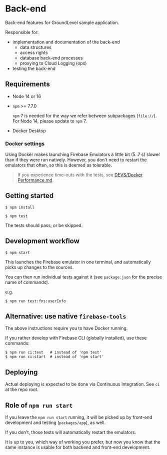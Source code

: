 # Back-end

Back-end features for GroundLevel sample application.

Responsible for:

- implementation and documentation of the back-end
   - data structures
   - access rights
   - database back-end processes 
   - proxying to Cloud Logging (ops)
- testing the back-end


## Requirements

- Node 14 or 16
- `npm` >= 7.7.0

   `npm` 7 is needed for the way we refer between subpackages (`file://`). For Node 14, please update to `npm` 7.

- Docker Desktop

<!-- 
developed with:
- macOS 11.4
- node 16.2
- npm 7.13

- Docker Desktop 3.3.4 with: 1 CPU core, 1.5 GB RAM
-->

### Docker settings

Using Docker makes launching Firebase Emulators a little bit (5..7 s) slower than if they were run natively. However, you don't need to restart the emulators that often, so this is deemed as tolerable.

<!-- 13..16 vs. 8..9 s (on macOS) 
-->

>If you experience time-outs with the tests, see [DEVS/Docker Performance.md](../../DEVS/Docker%20Performance.md).


## Getting started

```
$ npm install
```

```
$ npm test
```

The tests should pass, or be skipped.

## Development workflow

```
$ npm start
```

This launches the Firebase emulator in one terminal, and automatically picks up changes to the sources.

You can then run individual tests against it (see `package.json` for the precise name of commands).

e.g. 

```
$ npm run test:fns:userInfo
```

## Alternative: use native `firebase-tools`

The above instructions require you to have Docker running.

If you rather develop with Firebase CLI (globally installed), use these commands:

```
$ npm run ci:test   # instead of 'npm test'
$ npm run ci:start  # instead of 'npm start'
```

## Deploying

Actual deploying is expected to be done via Continuous Integration. See `ci` at the repo root.


## Role of `npm run start`

If you leave the `npm run start` running, it will be picked up by front-end development and testing (`packages/app`), as well.

If you don't, those tests will automatically restart the emulators.

It is up to you, which way of working you prefer, but now you know that the same instance is usable for both backend and front-end development.
